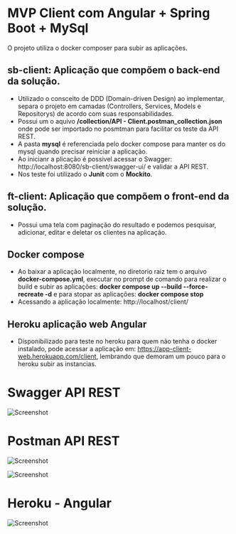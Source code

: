 # MVP Client com Angular + Spring Boot + MySql
O projeto utiliza o docker composer para subir as aplicações.

## sb-client: Aplicação que compõem o back-end da solução.
  - Utilizado o consceito de DDD (Domain-driven Design) ao implementar, separa o projeto em camadas (Controllers, Services, Models e Repositorys) de acordo com suas responsabilidades.
  - Possui um o aquivo **/collection/API - Client.postman_collection.json** onde pode ser importado no posmtman para facilitar os teste da API REST.
  - A pasta **mysql** é referenciada pelo docker compose para manter os do mysql quando precisar reiniciar a aplicação.
  - Ao inicianr a plicação é possivel acessar o Swagger: http://localhost:8080/sb-client/swagger-ui/ e validar a API REST.
  - Nos teste foi utilizado o **Junit** com o **Mockito**.

## ft-client: Aplicação que compõem o front-end da solução.
  - Possui uma tela com paginação do resultado e podemos pesquisar, adicionar, editar e deletar os clientes na aplicação.

## Docker compose
  - Ao baixar a aplicação localmente, no diretorio raiz tem o arquivo **docker-compose.yml**, executar no prompt de comando para realizar o build e subir as aplicações: 
  **docker compose up --build --force-recreate -d** e para stopar as aplicações: **docker compose stop**
  - Acessando a aplicação localmente: http://localhost/client/
  
## Heroku aplicação web Angular
  - Disponibilizado para teste no heroku para quem não tenha o docker instalado, pode acessar a aplicação em:
  https://app-client-web.herokuapp.com/client, lembrando que demoram um pouco para o heroku subir as instancias.

# Swagger API REST

![Screenshot](https://github.com/xcarlosr/builder_projeto/blob/main/sb-client/imgs/swagger-api-rest)

# Postman API REST

![Screenshot](https://github.com/xcarlosr/builder_projeto/blob/main/sb-client/imgs/postman-api)

![Screenshot](https://github.com/xcarlosr/builder_projeto/blob/main/sb-client/imgs/postman-api-resposta)

# Heroku - Angular

![Screenshot](https://github.com/xcarlosr/builder_projeto/blob/main/sb-client/imgs/front-end-angular)
